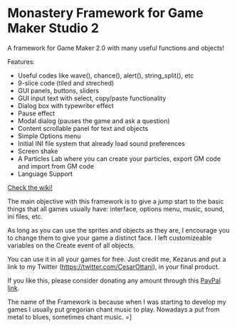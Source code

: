 # Monastery Framework for Game Maker Studio 2
A framework for Game Maker 2.0 with many useful functions and objects!

Features:

* Useful codes like wave(), chance(), alert(), string_split(), etc
* 9-slice code (tiled and streched)
* GUI panels, buttons, sliders
* GUI input text with select, copy/paste functionality
* Dialog box with typewriter effect
* Pause effect
* Modal dialog (pauses the game and ask a question)
* Content scrollable panel for text and objects
* Simple Options menu
* Initial INI file system that already load sound preferences
* Screen shake
* A Particles Lab where you can create your particles, export GM code and import from GM code
* Language Support


[Check the wiki!](https://github.com/Kezarus-tech/Monastery-Framework_GM2/wiki)


The main objective with this framework is to give a jump start to the basic things that all games usually have: interface, options menu, music, sound, ini files, etc.

As long as you can use the sprites and objects as they are, I encourage you to change them to give your game a distinct face. I left customizeable variables on the Create event of all objects.

You can use it in all your games for free. Just credit me, Kezarus and put a link to my Twitter (https://twitter.com/CesarOttani), in your final product.

If you like this, please consider donating any amount through this [PayPal link](https://www.paypal.com/cgi-bin/webscr?cmd=_s-xclick&hosted_button_id=AKXWGHSAS2UUL&source=url).

The name of the Framework is because when I was starting to develop my games I usually put gregorian chant music to play. Nowadays a put from metal to blues, sometimes chant music. =]
